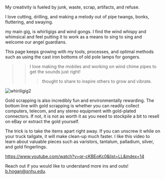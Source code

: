My creativity is fueled by junk, waste, scrap, artifacts, and refuse.  

I love cutting, drilling, and making a melody out of <insert sound box> pipe twangs, bonks, fluttering, and swaying.  

my main gig, is whirligigs and wind gongs. I find the wind whispy and whimsical and feel putting it to work as a means to sing to sing and welcome our angel guardians.

This page keeps growing with my tools, processes, and optimal methods such as using the cast iron bottoms of old pole lamps for gongers.


>>  I love making the mobiles and working on wind chime pipes to get the sounds just right!
>>> thought to share to inspire others to grow and vibrate.

![whiriligig2](https://user-images.githubusercontent.com/59778456/194327897-abec579b-0dbf-4f32-84b2-cadcc975a466.JPG)

Gold scrapping is also incredibly fun and environmentally rewarding.
The bottom line with gold scrapping is whether you can readily collect computers, telecom, and any stereo equipment with gold-plated connectors. If not, it is not as worth it as you need to stockpile a bit to resell on eBay or extract the gold yourself.

The trick is to take the items apart right away. If you can unscrew it while on your truck tailgate, it will make clean-up much faster. I like this video to learn about valuable pieces such as varistors, tantalum, palladium, silver, and gold fingerlings.

https://www.youtube.com/watch?v=qr-cKBEoKc0&list=LL&index=14

Reach out if you would like to understand more ins and outs! b.hogan@snhu.edu.
